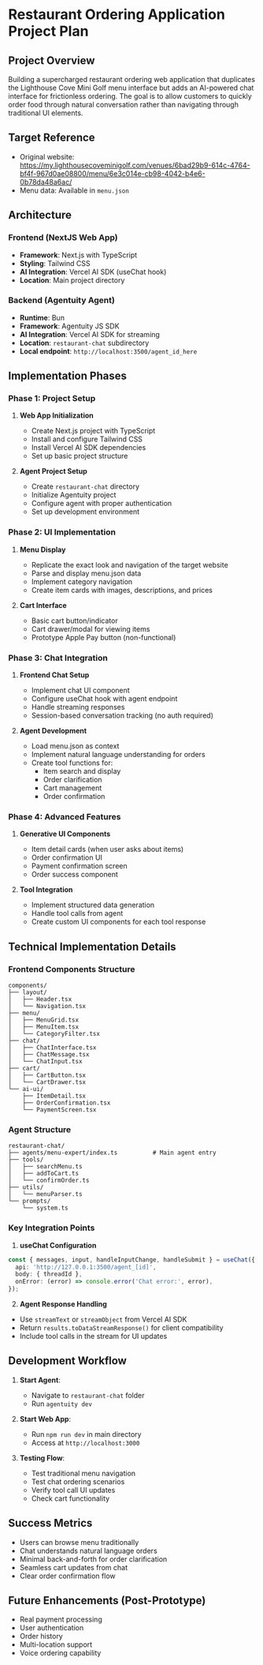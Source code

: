 # Restaurant Ordering Application Project Plan

## Project Overview
Building a supercharged restaurant ordering web application that duplicates the Lighthouse Cove Mini Golf menu interface but adds an AI-powered chat interface for frictionless ordering. The goal is to allow customers to quickly order food through natural conversation rather than navigating through traditional UI elements.

## Target Reference
- Original website: https://my.lighthousecoveminigolf.com/venues/6bad29b9-614c-4764-bf4f-967d0ae08800/menu/6e3c014e-cb98-4042-b4e6-0b78da48a6ac/
- Menu data: Available in `menu.json`

## Architecture

### Frontend (NextJS Web App)
- **Framework**: Next.js with TypeScript
- **Styling**: Tailwind CSS
- **AI Integration**: Vercel AI SDK (useChat hook)
- **Location**: Main project directory

### Backend (Agentuity Agent)
- **Runtime**: Bun
- **Framework**: Agentuity JS SDK
- **AI Integration**: Vercel AI SDK for streaming
- **Location**: `restaurant-chat` subdirectory
- **Local endpoint**: `http://localhost:3500/agent_id_here`

## Implementation Phases

### Phase 1: Project Setup
1. **Web App Initialization**
   - Create Next.js project with TypeScript
   - Install and configure Tailwind CSS
   - Install Vercel AI SDK dependencies
   - Set up basic project structure

2. **Agent Project Setup**
   - Create `restaurant-chat` directory
   - Initialize Agentuity project
   - Configure agent with proper authentication
   - Set up development environment

### Phase 2: UI Implementation
1. **Menu Display**
   - Replicate the exact look and navigation of the target website
   - Parse and display menu.json data
   - Implement category navigation
   - Create item cards with images, descriptions, and prices

2. **Cart Interface**
   - Basic cart button/indicator
   - Cart drawer/modal for viewing items
   - Prototype Apple Pay button (non-functional)

### Phase 3: Chat Integration
1. **Frontend Chat Setup**
   - Implement chat UI component
   - Configure useChat hook with agent endpoint
   - Handle streaming responses
   - Session-based conversation tracking (no auth required)

2. **Agent Development**
   - Load menu.json as context
   - Implement natural language understanding for orders
   - Create tool functions for:
     - Item search and display
     - Order clarification
     - Cart management
     - Order confirmation

### Phase 4: Advanced Features
1. **Generative UI Components**
   - Item detail cards (when user asks about items)
   - Order confirmation UI
   - Payment confirmation screen
   - Order success component

2. **Tool Integration**
   - Implement structured data generation
   - Handle tool calls from agent
   - Create custom UI components for each tool response

## Technical Implementation Details

### Frontend Components Structure
```
components/
├── layout/
│   ├── Header.tsx
│   └── Navigation.tsx
├── menu/
│   ├── MenuGrid.tsx
│   ├── MenuItem.tsx
│   └── CategoryFilter.tsx
├── chat/
│   ├── ChatInterface.tsx
│   ├── ChatMessage.tsx
│   └── ChatInput.tsx
├── cart/
│   ├── CartButton.tsx
│   └── CartDrawer.tsx
└── ai-ui/
    ├── ItemDetail.tsx
    ├── OrderConfirmation.tsx
    └── PaymentScreen.tsx
```

### Agent Structure
```
restaurant-chat/
├── agents/menu-expert/index.ts          # Main agent entry
├── tools/
│   ├── searchMenu.ts
│   ├── addToCart.ts
│   └── confirmOrder.ts
├── utils/
│   └── menuParser.ts
└── prompts/
    └── system.ts
```

### Key Integration Points

1. **useChat Configuration**
```typescript
const { messages, input, handleInputChange, handleSubmit } = useChat({
  api: 'http://127.0.0.1:3500/agent_[id]',
  body: { threadId },
  onError: (error) => console.error('Chat error:', error),
});
```

2. **Agent Response Handling**
- Use `streamText` or `streamObject` from Vercel AI SDK
- Return `results.toDataStreamResponse()` for client compatibility
- Include tool calls in the stream for UI updates

## Development Workflow

1. **Start Agent**:
   - Navigate to `restaurant-chat` folder
   - Run `agentuity dev`

2. **Start Web App**:
   - Run `npm run dev` in main directory
   - Access at `http://localhost:3000`

3. **Testing Flow**:
   - Test traditional menu navigation
   - Test chat ordering scenarios
   - Verify tool call UI updates
   - Check cart functionality

## Success Metrics
- Users can browse menu traditionally
- Chat understands natural language orders
- Minimal back-and-forth for order clarification
- Seamless cart updates from chat
- Clear order confirmation flow

## Future Enhancements (Post-Prototype)
- Real payment processing
- User authentication
- Order history
- Multi-location support
- Voice ordering capability
